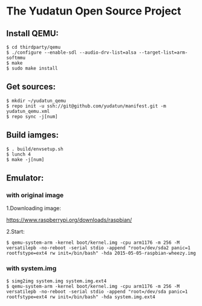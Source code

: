 The Yudatun Open Source Project
========================================

Install QEMU:
----------------------------------------

```
$ cd thirdparty/qemu
$ ./configure --enable-sdl --audio-drv-list=alsa --target-list=arm-softmmu
$ make
$ sudo make install
```

Get sources:
----------------------------------------

```
$ mkdir ~/yudatun_qemu
$ repo init -u ssh://git@github.com/yudatun/manifest.git -m yudatun_qemu.xml
$ repo sync -j[num]
```

Build iamges:
----------------------------------------

```
$ . build/envsetup.sh
$ lunch 4
$ make -j[num]
```

Emulator:
----------------------------------------

### with original image

1.Downloading image:

https://www.raspberrypi.org/downloads/raspbian/

2.Start:

```
$ qemu-system-arm -kernel boot/kernel.img -cpu arm1176 -m 256 -M versatilepb -no-reboot -serial stdio -append "root=/dev/sda2 panic=1 rootfstype=ext4 rw init=/bin/bash" -hda 2015-05-05-raspbian-wheezy.img
```

### with system.img

```
$ simg2img system.img system.img.ext4
$ qemu-system-arm -kernel boot/kernel.img -cpu arm1176 -m 256 -M versatilepb -no-reboot -serial stdio -append "root=/dev/sda panic=1 rootfstype=ext4 rw init=/bin/bash" -hda system.img.ext4
```